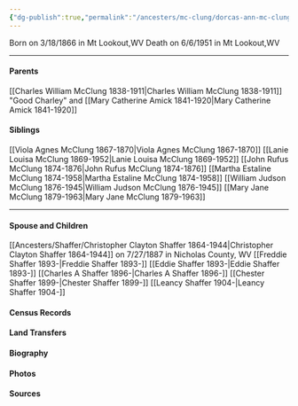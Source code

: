 ```yaml
---
{"dg-publish":true,"permalink":"/ancesters/mc-clung/dorcas-ann-mc-clung-1866-1951/","tags":["Dorcas-McClung"]}
---
```


Born on  3/18/1866 in Mt Lookout,WV
Death on 6/6/1951 in Mt Lookout,WV

---
#### Parents

[[Charles William McClung 1838-1911\|Charles William McClung 1838-1911]] "Good Charley" and [[Mary Catherine Amick 1841-1920\|Mary Catherine Amick 1841-1920]]
#### Siblings
[[Viola Agnes McClung 1867-1870\|Viola Agnes McClung 1867-1870]]
[[Lanie Louisa McClung 1869-1952\|Lanie Louisa McClung 1869-1952]]
[[John Rufus McClung 1874-1876\|John Rufus McClung 1874-1876]]
[[Martha Estaline McClung 1874-1958\|Martha Estaline McClung 1874-1958]]
[[William Judson McClung 1876-1945\|William Judson McClung 1876-1945]]
[[Mary Jane McClung 1879-1963\|Mary Jane McClung 1879-1963]]

---
#### Spouse and Children
[[Ancesters/Shaffer/Christopher Clayton Shaffer 1864-1944\|Christopher Clayton Shaffer 1864-1944]] on 7/27/1887 in Nicholas County, WV
[[Freddie Shaffer 1893-\|Freddie Shaffer 1893-]]
[[Eddie Shaffer 1893-\|Eddie Shaffer 1893-]]
[[Charles A Shaffer 1896-\|Charles A Shaffer 1896-]]
[[Chester Shaffer 1899-\|Chester Shaffer 1899-]]
[[Leancy Shaffer 1904-\|Leancy Shaffer 1904-]]

#### Census Records

#### Land Transfers

#### Biography

#### Photos

#### Sources

